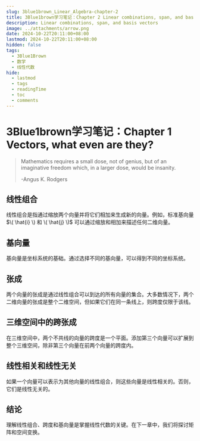 ```yaml
---
slug: 3blue1brown_Linear_Algebra-chapter-2
title: 3Blue1brown学习笔记：Chapter 2 Linear combinations, span, and basis vectors
description: Linear combinations, span, and basis vectors
image: ../attachments/arrow.png
date: 2024-10-22T20:11:00+08:00
lastmod: 2024-10-22T20:11:00+08:00
hidden: false
tags:
  - 3Blue1Brown
  - 数学
  - 线性代数
hide:
  - lastmod
  - tags
  - readingTime
  - toc
  - comments
---
```


# 3Blue1brown学习笔记：Chapter 1 Vectors, what even are they?  

>Mathematics requires a small dose, not of genius, but of an imaginative freedom which, in a larger dose, would be insanity.
>
>-Angus K. Rodgers  

## 线性组合
线性组合是指通过缩放两个向量并将它们相加来生成新的向量。例如，标准基向量 $\( \hat{i} \) 和 \( \hat{j} \)$ 可以通过缩放和相加来描述任何二维向量。

## 基向量
基向量是坐标系统的基础。通过选择不同的基向量，可以得到不同的坐标系统。

## 张成
两个向量的张成是通过线性组合可以到达的所有向量的集合。大多数情况下，两个二维向量的张成是整个二维空间，但如果它们在同一条线上，则跨度仅限于该线。

## 三维空间中的跨张成
在三维空间中，两个不共线的向量的跨度是一个平面。添加第三个向量可以扩展到整个三维空间，除非第三个向量在前两个向量的跨度内。

## 线性相关和线性无关
如果一个向量可以表示为其他向量的线性组合，则这些向量是线性相关的。否则，它们是线性无关的。

## 结论
理解线性组合、跨度和基向量是掌握线性代数的关键。在下一章中，我们将探讨矩阵和空间变换。
